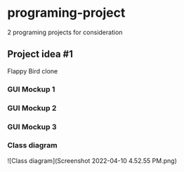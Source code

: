 # programing-project
2 programing projects for consideration
## Project idea #1
Flappy Bird clone

### GUI Mockup 1

### GUI Mockup 2

### GUI Mockup 3

### Class diagram
![Class diagram](Screenshot 2022-04-10 4.52.55 PM.png)
